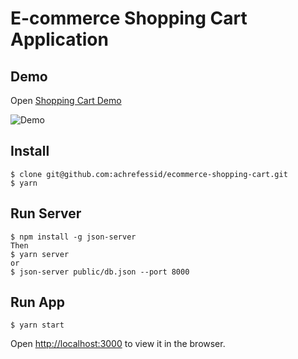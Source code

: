 # E-commerce Shopping Cart Application

## Demo
Open  [Shopping Cart Demo](https://achrefessid.github.io/ecommerce-shopping-cart/)

![Demo](https://basir.github.io/ecommerce-shopping-cart/demo.gif)

## Install
```
$ clone git@github.com:achrefessid/ecommerce-shopping-cart.git 
$ yarn
```

## Run Server
```
$ npm install -g json-server
Then
$ yarn server
or
$ json-server public/db.json --port 8000
```

## Run App
```
$ yarn start
```
Open [http://localhost:3000](http://localhost:3000) to view it in the browser.
